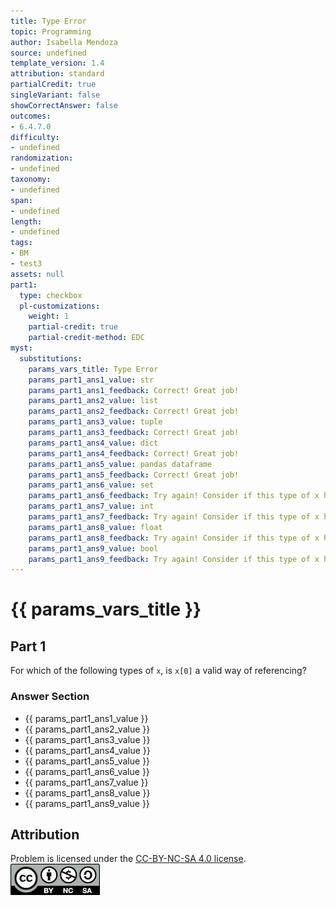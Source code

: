 ```yaml
---
title: Type Error
topic: Programming
author: Isabella Mendoza
source: undefined
template_version: 1.4
attribution: standard
partialCredit: true
singleVariant: false
showCorrectAnswer: false
outcomes:
- 6.4.7.0
difficulty:
- undefined
randomization:
- undefined
taxonomy:
- undefined
span:
- undefined
length:
- undefined
tags:
- BM
- test3
assets: null
part1:
  type: checkbox
  pl-customizations:
    weight: 1
    partial-credit: true
    partial-credit-method: EDC
myst:
  substitutions:
    params_vars_title: Type Error
    params_part1_ans1_value: str
    params_part1_ans1_feedback: Correct! Great job!
    params_part1_ans2_value: list
    params_part1_ans2_feedback: Correct! Great job!
    params_part1_ans3_value: tuple
    params_part1_ans3_feedback: Correct! Great job!
    params_part1_ans4_value: dict
    params_part1_ans4_feedback: Correct! Great job!
    params_part1_ans5_value: pandas dataframe
    params_part1_ans5_feedback: Correct! Great job!
    params_part1_ans6_value: set
    params_part1_ans6_feedback: Try again! Consider if this type of x has indices!
    params_part1_ans7_value: int
    params_part1_ans7_feedback: Try again! Consider if this type of x has indices!
    params_part1_ans8_value: float
    params_part1_ans8_feedback: Try again! Consider if this type of x has indices!
    params_part1_ans9_value: bool
    params_part1_ans9_feedback: Try again! Consider if this type of x has indices!
---
```

# {{ params_vars_title }}

## Part 1

For which of the following types of `x`, is `x[0]` a valid way of referencing?

### Answer Section

- {{ params_part1_ans1_value }}
- {{ params_part1_ans2_value }}
- {{ params_part1_ans3_value }}
- {{ params_part1_ans4_value }}
- {{ params_part1_ans5_value }}
- {{ params_part1_ans6_value }}
- {{ params_part1_ans7_value }}
- {{ params_part1_ans8_value }}
- {{ params_part1_ans9_value }}

## Attribution

Problem is licensed under the [CC-BY-NC-SA 4.0 license](https://creativecommons.org/licenses/by-nc-sa/4.0/).<br> ![The Creative Commons 4.0 license requiring attribution-BY, non-commercial-NC, and share-alike-SA license.](https://raw.githubusercontent.com/firasm/bits/master/by-nc-sa.png)